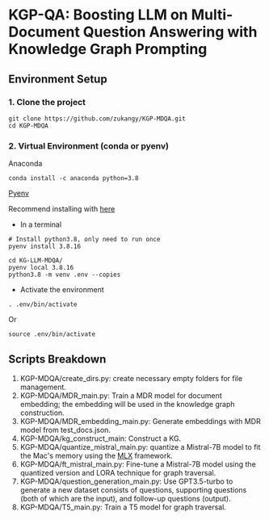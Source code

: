 # KGP-QA: Boosting LLM on Multi-Document Question Answering with Knowledge Graph Prompting

## Environment Setup
### 1. Clone the project
```
git clone https://github.com/zukangy/KGP-MDQA.git
cd KGP-MDQA
```

### 2. Virtual Environment (conda or pyenv)

Anaconda
```
conda install -c anaconda python=3.8
```

[Pyenv](https://github.com/pyenv/pyenv)

Recommend installing with [here](https://github.com/pyenv/pyenv?tab=readme-ov-file#basic-github-checkout)

* In a terminal

```
# Install python3.8, only need to run once
pyenv install 3.8.16
```

```
cd KG-LLM-MDQA/
pyenv local 3.8.16
python3.8 -m venv .env --copies
```
* Activate the environment
```
. .env/bin/activate
```
Or
```
source .env/bin/activate
```

## Scripts Breakdown
1) KGP-MDQA/create_dirs.py: create necessary empty folders for file management.
2) KGP-MDQA/MDR_main.py: Train a MDR model for document embedding; the embedding will be used in the knowledge graph construction.
3) KGP-MDQA/MDR_embedding_main.py: Generate embeddings with MDR model from test_docs.json.
4) KGP-MDQA/kg_construct_main: Construct a KG.
5) KGP-MDQA/quantize_mistral_main.py: quantize a Mistral-7B model to fit the Mac's memory using the [MLX](https://github.com/ml-explore/mlx) framework. 
6) KGP-MDQA/ft_mistral_main.py: Fine-tune a Mistral-7B model using the quantized version and LORA technique for graph traversal. 
7) KGP-MDQA/question_generation_main.py: Use GPT3.5-turbo to generate a new dataset consists of questions, supporting questions (both of which are the input), and follow-up questions (output). 
8) KGP-MDQA/T5_main.py: Train a T5 model for graph traversal. 